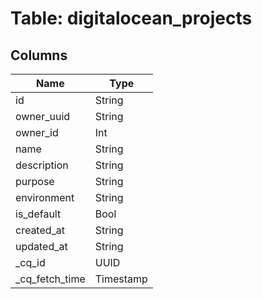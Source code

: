 
# Table: digitalocean_projects

## Columns
| Name        | Type           |
| ------------- | ------------- |
|id|String|
|owner_uuid|String|
|owner_id|Int|
|name|String|
|description|String|
|purpose|String|
|environment|String|
|is_default|Bool|
|created_at|String|
|updated_at|String|
|_cq_id|UUID|
|_cq_fetch_time|Timestamp|
